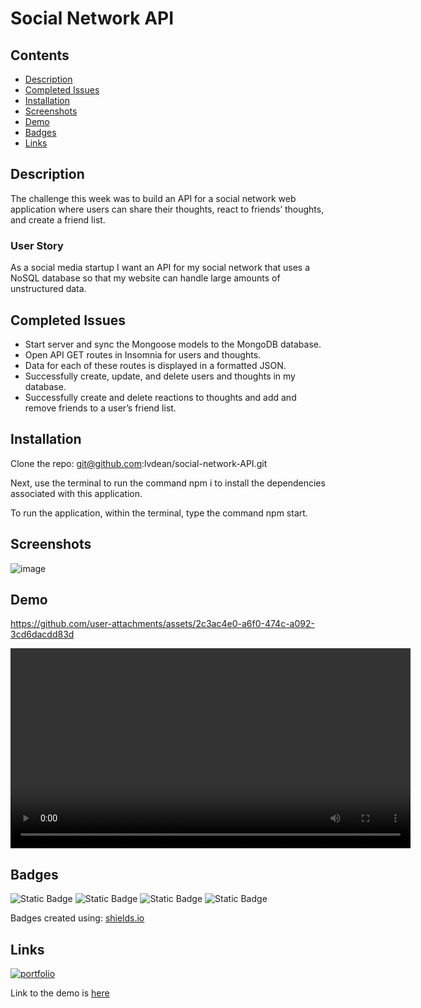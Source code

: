 
# Social Network API


## Contents

- [Description](#description)
- [Completed Issues](#completed-issues)
- [Installation](#installation)
- [Screenshots](#screenshots)
- [Demo](#demo)
- [Badges](#badges)
- [Links](#links)

## Description

The challenge this week was to build an API for a social network web application where users can share their thoughts, react to friends’ thoughts, and create a friend list.

### User Story
As a social media startup I want an API for my social network that uses a NoSQL database so that my website can handle large amounts of unstructured data.

## Completed Issues

* Start server and sync the Mongoose models to the MongoDB database.
* Open API GET routes in Insomnia for users and thoughts.
* Data for each of these routes is displayed in a formatted JSON.
* Successfully create, update, and delete users and thoughts in my database.
* Successfully create and delete reactions to thoughts and add and remove friends to a user’s friend list.



## Installation

Clone the repo: git@github.com:lvdean/social-network-API.git

Next, use the terminal to run the command npm i to install the dependencies associated with this application.

To run the application, within the terminal, type the command npm start.
## Screenshots

![image](https://github.com/user-attachments/assets/a8157da1-bb7a-4734-b0b6-9c3a90e83c2a)


## Demo

https://github.com/user-attachments/assets/2c3ac4e0-a6f0-474c-a092-3cd6dacdd83d

<video src="./Utils/Social-network-API.mp4" width="640" height="" controls></video>

## Badges


![Static Badge](https://img.shields.io/badge/Java-script-yellow)
![Static Badge](https://img.shields.io/badge/MongoDB-blue)
![Static Badge](https://img.shields.io/badge/Express.js-yellow)
![Static Badge](https://img.shields.io/badge/Insomnnia-purple)



Badges created using: [shields.io](https://shields.io/)
## Links
[![portfolio](https://img.shields.io/badge/my_portfolio-000?style=for-the-badge&logo=ko-fi&logoColor=white)](https://github.com/lvdean/social-network-API)

Link to the demo is [here](https://drive.google.com/file/d/13AJ9w24Uqo-ajZF3NXoXm1uoGGcLogey/view?usp=sharing)

